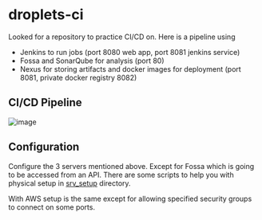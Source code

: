 # droplets-ci

Looked for a repository to practice CI/CD on. Here is a pipeline using
- Jenkins to run jobs (port 8080 web app, port 8081 jenkins service)
- Fossa and SonarQube for analysis (port 80)
- Nexus for storing artifacts and docker images for deployment (port 8081, private docker registry 8082)

## CI/CD Pipeline
![image](https://github.com/Filip3Kx/droplets-ci/assets/114138650/5a307468-2f01-49ed-8129-4cf44210da5c)

## Configuration
Configure the 3 servers mentioned above. Except for Fossa which is going to be accessed from an API. There are some scripts to help you with physical setup in [srv_setup](https://github.com/Filip3Kx/droplets-ci/tree/master/srv_setup) directory. 

With AWS setup is the same except for allowing specified security groups to connect on some ports.
